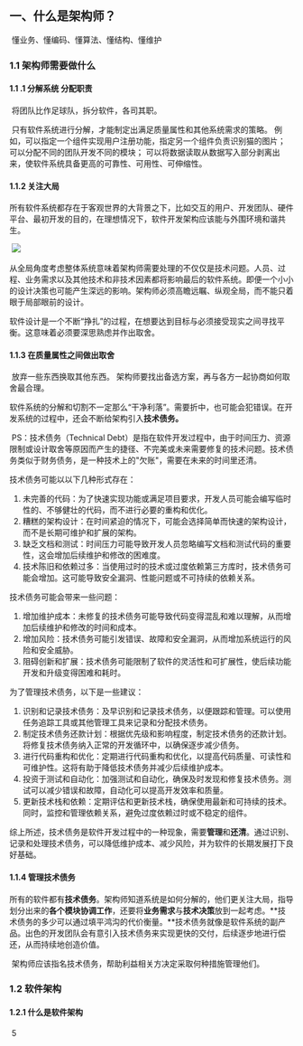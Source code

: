 ## 一、什么是架构师？

​		懂业务、懂编码、懂算法、懂结构、懂维护 

### 1.1 架构师需要做什么

#### 1.1 .1 分解系统 分配职责

​	将团队比作足球队，拆分软件，各司其职。

​	只有软件系统进行分解，才能制定出满足质量属性和其他系统需求的策略。 例如，可以指定一个组件实现用户注册功能，指定另一个组件负责识别猫的图片； 可以分配不同的团队开发不同的模块； 可以将数据读取从数据写入部分剥离出来，使软件系统具备更高的可靠性、可用性、可伸缩性。

#### 1.1.2 关注大局

​	所有软件系统都存在于客观世界的大背景之下，比如交互的用户、开发团队、硬件平台、最初开发的目的，在理想情况下，软件开发架构应该能与外围环境和谐共生。

​		![](C:\Users\56314\Desktop\学习笔记二\Learn-Project\学习笔记\架构学习笔记\img\e17de40479f3098744977d9d449f5ce.png)

​	从全局角度考虑整体系统意味着架构师需要处理的不仅仅是技术问题。人员、过程、业务需求以及其他技术和非技术因素都将影响最后的软件系统。即便一个小小的设计决策也可能产生深远的影响。架构师必须高瞻远瞩、纵观全局，而不能只着眼于局部眼前的设计。

​	软件设计是一个不断“挣扎”的过程，在想要达到目标与必须接受现实之间寻找平衡。这意味着必须要深思熟虑并作出取舍。

#### 1.1.3 在质量属性之间做出取舍

​	放弃一些东西换取其他东西。 架构师要找出备选方案，再与各方一起协商如何取舍最合理。

​	软件系统的分解和切割不一定那么“干净利落”。需要折中，也可能会犯错误。在开发系统的过程中，还会不断给架构引入**技术债务。**

​			PS：技术债务（Technical Debt）是指在软件开发过程中，由于时间压力、资源限制或设计取舍等原因而产生的捷径、不完美或未来需要修复的技术问题。技术债务类似于财务债务，是一种技术上的"欠账"，需要在未来的时间里还清。

技术债务可能以以下几种形式存在：

1. 未完善的代码：为了快速实现功能或满足项目要求，开发人员可能会编写临时性的、不够健壮的代码，而不进行必要的重构和优化。
2. 糟糕的架构设计：在时间紧迫的情况下，可能会选择简单而快速的架构设计，而不是长期可维护和扩展的架构。
3. 缺乏文档和测试：时间压力可能导致开发人员忽略编写文档和测试代码的重要性，这会增加后续维护和修改的困难度。
4. 技术陈旧和依赖过多：当使用过时的技术或过度依赖第三方库时，技术债务可能会增加。这可能导致安全漏洞、性能问题或不可持续的依赖关系。

技术债务可能会带来一些问题：

1. 增加维护成本：未修复的技术债务可能导致代码变得混乱和难以理解，从而增加后续维护和修改的时间和成本。
2. 增加风险：技术债务可能引发错误、故障和安全漏洞，从而增加系统运行的风险和安全威胁。
3. 阻碍创新和扩展：技术债务可能限制了软件的灵活性和可扩展性，使后续功能开发和升级变得困难和耗时。

为了管理技术债务，以下是一些建议：

1. 识别和记录技术债务：及早识别和记录技术债务，以便跟踪和管理。可以使用任务追踪工具或其他管理工具来记录和分配技术债务。
2. 制定技术债务还款计划：根据优先级和影响程度，制定技术债务的还款计划。将修复技术债务纳入正常的开发循环中，以确保逐步减少债务。
3. 进行代码重构和优化：定期进行代码重构和优化，以提高代码质量、可读性和可维护性。这将有助于降低技术债务并减少后续维护成本。
4. 投资于测试和自动化：加强测试和自动化，确保及时发现和修复技术债务。测试可以减少错误和故障，自动化可以提高开发效率和质量。
5. 更新技术栈和依赖：定期评估和更新技术栈，确保使用最新和可持续的技术。同时，监控和管理依赖关系，避免过度依赖过时或不稳定的组件。

综上所述，技术债务是软件开发过程中的一种现象，需要**管理**和**还清**。通过识别、记录和处理技术债务，可以降低维护成本、减少风险，并为软件的长期发展打下良好基础。

#### 1.1.4 管理技术债务

​	所有的软件都有**技术债务**。架构师知道系统是如何分解的，他们更关注大局，指导划分出来的**各个模块协调工作**，还要将**业务需求**与**技术决策**放到一起考虑。**技术债务的多少可以通过填平鸿沟的代价衡量。**技术债务就像是软件系统的副产品。出色的开发团队会有意引入技术债务来实现更快的交付，后续逐步地进行偿还，从而持续地创造价值。

​	架构师应该指名技术债务，帮助利益相关方决定采取何种措施管理他们。

### 1.2  软件架构

#### 	1.2.1 什么是软件架构

​	5